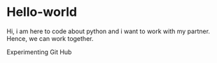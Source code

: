 # Hello-world

Hi, i am here to code about python and i want to work with my partner.
Hence, we can work together.

Experimenting Git Hub
